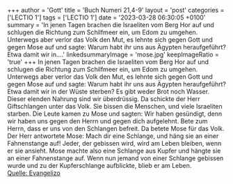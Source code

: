 +++
author = 'Gott'
title = 'Buch Numeri 21,4-9'
layout = 'post'
categories = ['LECTIO 1']
tags = ['LECTIO 1']
date = '2023-03-28 06:30:05 +0100'
summary = 'In jenen Tagen brachen die Israeliten vom Berg Hor auf und schlugen die Richtung zum Schilfmeer ein, um Edom zu umgehen. Unterwegs aber verlor das Volk den Mut, es lehnte sich gegen Gott und gegen Mose auf und sagte: Warum habt ihr uns aus Ägypten heraufgeführt? Etwa damit wir in....'
linkedsummaryImage = 'mose.jpg'
keepImageRatio = 'true'
+++
In jenen Tagen brachen die Israeliten vom Berg Hor auf und schlugen die Richtung zum Schilfmeer ein, um Edom zu umgehen. Unterwegs aber verlor das Volk den Mut,
es lehnte sich gegen Gott und gegen Mose auf und sagte: Warum habt ihr uns aus Ägypten heraufgeführt? Etwa damit wir in der Wüste sterben? Es gibt weder Brot noch Wasser.<!--more--> Dieser elenden Nahrung sind wir überdrüssig.
Da schickte der Herr Giftschlangen unter das Volk. Sie bissen die Menschen, und viele Israeliten starben.
Die Leute kamen zu Mose und sagten: Wir haben gesündigt, denn wir haben uns gegen den Herrn und gegen dich aufgelehnt. Bete zum Herrn, dass er uns von den Schlangen befreit. Da betete Mose für das Volk.
Der Herr antwortete Mose: Mach dir eine Schlange, und häng sie an einer Fahnenstange auf! Jeder, der gebissen wird, wird am Leben bleiben, wenn er sie ansieht.
Mose machte also eine Schlange aus Kupfer und hängte sie an einer Fahnenstange auf. Wenn nun jemand von einer Schlange gebissen wurde und zu der Kupferschlange aufblickte, blieb er am Leben.<br> [Quelle: Evangelizo](https://evangeliumtagfuertag.org/DE/gospel)